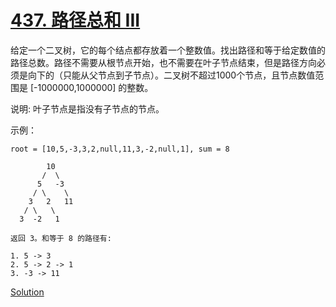 # [437. 路径总和 III](https://leetcode-cn.com/problems/path-sum-iii/)

 给定一个二叉树，它的每个结点都存放着一个整数值。找出路径和等于给定数值的路径总数。路径不需要从根节点开始，也不需要在叶子节点结束，但是路径方向必须是向下的（只能从父节点到子节点）。二叉树不超过1000个节点，且节点数值范围是 [-1000000,1000000] 的整数。

 说明: 叶子节点是指没有子节点的节点。

示例：
  
    root = [10,5,-3,3,2,null,11,3,-2,null,1], sum = 8

            10
           /  \
          5   -3
         / \    \
        3   2   11
       / \   \
      3  -2   1

    返回 3。和等于 8 的路径有:

    1. 5 -> 3
    2. 5 -> 2 -> 1
    3. -3 -> 11

[Solution](cpp/solution.h)

